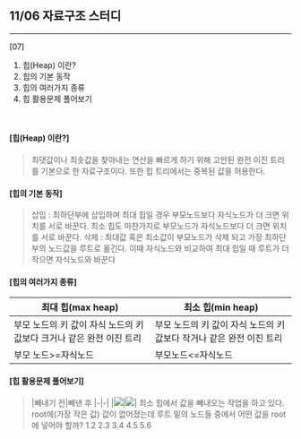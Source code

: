 ## 11/06 자료구조 스터디
---
[07] 
1. 힙(Heap) 이란?
2. 힙의 기본 동작
3. 힙의 여러가지 종류
4. 힙 활용문제 풀어보기

<br>

#### [힙(Heap) 이란?]
>최댓값이나 최솟값을 찾아내는 연산을 빠르게 하기 위해 고안된 완전 이진 트리를 기본으로 한 자료구조이다. 또한 힙 트리에서는 중복된 값을 허용한다. 

#### [힙의 기본 동작]
>삽입 : 최하단부에 삽입하며 최대 힙일 경우 부모노드보다 자식노드가 더 크면 위치를 서로 바꾼다. 최소 힙도 마찬가지로 부모노드가 자식노드보다 더 크면 위치를 서로 바꾼다.
삭제 :  최대값 혹은 최소값이 부모노드가 삭제 되고 가장 최하단부의 노드값을 루트로 옮긴다. 이때 자식노드와 비교하여 최대 힙일 때 루트가 더 작으면 자식노드와 바꾼다

#### [힙의 여러가지 종류]
|최대 힙(max heap)|최소 힙(min heap)
|-|-|
부모 노드의 키 값이 자식 노드의 키 값보다 크거나 같은 완전 이진 트리|부모 노드의 키 값이 자식 노드의 키 값보다 작거나 같은 완전 이진 트리
부모 노드>=자식노드|부모노드<=자식노드

#### [힙 활용문제 풀어보기]
>|빼내기 전|빼낸 후
|-|-|
|![](https://velog.velcdn.com/images/huihyeon_velog/post/c8b26b94-9157-42d5-9e35-ea275bff8769/image.png)|![](https://velog.velcdn.com/images/huihyeon_velog/post/7506424e-9a9e-4a8a-9b8f-6dbf79558727/image.png)|
최소 힙에서 값을 빼내오는 작업을 하고 있다. root에(가장 작은 값) 값이 없어졌는데 루트 밑의 노드들 중에서 어떤 값을 root에 넣어야 할까?
1.2
2.3
3.4
4.5
5.6